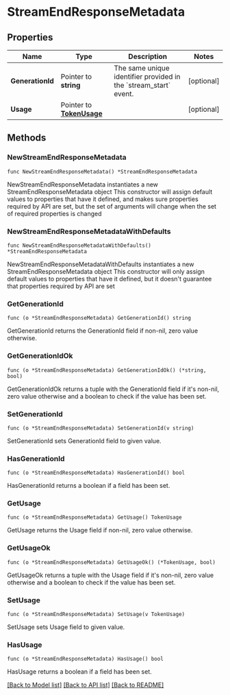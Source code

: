 # StreamEndResponseMetadata

## Properties

Name | Type | Description | Notes
------------ | ------------- | ------------- | -------------
**GenerationId** | Pointer to **string** | The same unique identifier provided in the &#x60;stream_start&#x60; event.  | [optional] 
**Usage** | Pointer to [**TokenUsage**](TokenUsage.md) |  | [optional] 

## Methods

### NewStreamEndResponseMetadata

`func NewStreamEndResponseMetadata() *StreamEndResponseMetadata`

NewStreamEndResponseMetadata instantiates a new StreamEndResponseMetadata object
This constructor will assign default values to properties that have it defined,
and makes sure properties required by API are set, but the set of arguments
will change when the set of required properties is changed

### NewStreamEndResponseMetadataWithDefaults

`func NewStreamEndResponseMetadataWithDefaults() *StreamEndResponseMetadata`

NewStreamEndResponseMetadataWithDefaults instantiates a new StreamEndResponseMetadata object
This constructor will only assign default values to properties that have it defined,
but it doesn't guarantee that properties required by API are set

### GetGenerationId

`func (o *StreamEndResponseMetadata) GetGenerationId() string`

GetGenerationId returns the GenerationId field if non-nil, zero value otherwise.

### GetGenerationIdOk

`func (o *StreamEndResponseMetadata) GetGenerationIdOk() (*string, bool)`

GetGenerationIdOk returns a tuple with the GenerationId field if it's non-nil, zero value otherwise
and a boolean to check if the value has been set.

### SetGenerationId

`func (o *StreamEndResponseMetadata) SetGenerationId(v string)`

SetGenerationId sets GenerationId field to given value.

### HasGenerationId

`func (o *StreamEndResponseMetadata) HasGenerationId() bool`

HasGenerationId returns a boolean if a field has been set.

### GetUsage

`func (o *StreamEndResponseMetadata) GetUsage() TokenUsage`

GetUsage returns the Usage field if non-nil, zero value otherwise.

### GetUsageOk

`func (o *StreamEndResponseMetadata) GetUsageOk() (*TokenUsage, bool)`

GetUsageOk returns a tuple with the Usage field if it's non-nil, zero value otherwise
and a boolean to check if the value has been set.

### SetUsage

`func (o *StreamEndResponseMetadata) SetUsage(v TokenUsage)`

SetUsage sets Usage field to given value.

### HasUsage

`func (o *StreamEndResponseMetadata) HasUsage() bool`

HasUsage returns a boolean if a field has been set.


[[Back to Model list]](../README.md#documentation-for-models) [[Back to API list]](../README.md#documentation-for-api-endpoints) [[Back to README]](../README.md)


